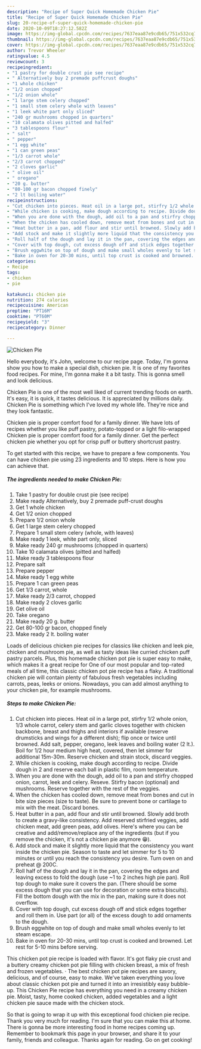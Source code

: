 ```yaml
---
description: "Recipe of Super Quick Homemade Chicken Pie"
title: "Recipe of Super Quick Homemade Chicken Pie"
slug: 20-recipe-of-super-quick-homemade-chicken-pie
date: 2020-10-09T18:27:12.582Z
image: https://img-global.cpcdn.com/recipes/7637eaa87e9cdb65/751x532cq70/chicken-pie-recipe-main-photo.jpg
thumbnail: https://img-global.cpcdn.com/recipes/7637eaa87e9cdb65/751x532cq70/chicken-pie-recipe-main-photo.jpg
cover: https://img-global.cpcdn.com/recipes/7637eaa87e9cdb65/751x532cq70/chicken-pie-recipe-main-photo.jpg
author: Trevor Wheeler
ratingvalue: 4.5
reviewcount: 3
recipeingredient:
- "1 pastry for double crust pie see recipe"
- " Alternatively buy 2 premade puffcrust doughs"
- "1 whole chicken"
- "1/2 onion chopped"
- "1/2 onion whole"
- "1 large stem celery chopped"
- "1 small stem celery whole with leaves"
- "1 leek white part only sliced"
- "240 gr mushrooms chopped in quarters"
- "10 calamata olives pitted and halfed"
- "3 tablespoons flour"
- " salt"
- " pepper"
- "1 egg white"
- "1 can green peas"
- "1/3 carrot whole"
- "2/3 carrot chopped"
- "2 cloves garlic"
- " olive oil"
- " oregano"
- "20 g. butter"
- "80-100 gr bacon chopped finely"
- "2 lt boiling water"
recipeinstructions:
- "Cut chicken into pieces. Heat oil in a large pot, stirfry 1/2 whole onion, 1/3 whole carrot, celery stem and garlic cloves together with chicken backbone, breast and thighs and interiors if available (reserve drumsticks and wings for a different dish); flip once or twice until browned. Add salt, pepper, oregano, leek leaves and boiling water (2 lt.). Boil for 1/2 hour medium high heat, covered, then let simmer for additional 15m-30m. Reserve chicken and strain stock, discard veggies."
- "While chicken is cooking, make dough according to recipe. Divide dough in 2 and reserve each ball in plastic film, room temperature."
- "When you are done with the dough, add oil to a pan and stirfry chopped onion, carrot, leek and celery. Reseve. Stirfry bacon (optional) and mushrooms. Reserve together with the rest of the veggies."
- "When the chicken has cooled down, remove meat from bones and cut in bite size pieces (size to taste). Be sure to prevent bone or cartilage to mix with the meat. Discard bones."
- "Heat butter in a pan, add flour and stir until browned. Slowly add broth to create a gravy-like consistency. Add reserved stirfried veggies, add chicken meat, add green peas, add olives. Here&#39;s where you can be creative and add/remove/replace any of the ingredients (but if you remove the chicken, it&#39;s not a chicken pie anymore 😁)."
- "Add stock and make it slightly more liquid that the consistency you want inside the chicken pie. Season to taste and let simmer for 5 to 10 minutes or until you reach the consistency you desire. Turn oven on and preheat @ 200C."
- "Roll half of the dough and lay it in the pan, covering the edges and leaving excess to fold the dough (use ~1 to 2 inches high pie pan). Roll top dough to make sure it covers the pan. (There should be some excess dough that you can use for decoration or some extra biscuits). Fill the bottom dough with the mix in the pan, making sure it does not overflow."
- "Cover with top dough, cut excess dough off and stick edges together and roll them in. Use part (or all) of the excess dough to add ornaments to the dough."
- "Brush eggwhite on top of dough and make small wholes evenly to let steam escape."
- "Bake in oven for 20-30 mins, until top crust is cooked and browned. Let rest for 5-10 mins before serving."
categories:
- Recipe
tags:
- chicken
- pie

katakunci: chicken pie 
nutrition: 274 calories
recipecuisine: American
preptime: "PT16M"
cooktime: "PT60M"
recipeyield: "3"
recipecategory: Dinner

---
```



![Chicken Pie](https://img-global.cpcdn.com/recipes/7637eaa87e9cdb65/751x532cq70/chicken-pie-recipe-main-photo.jpg)

Hello everybody, it's John, welcome to our recipe page. Today, I'm gonna show you how to make a special dish, chicken pie. It is one of my favorites food recipes. For mine, I'm gonna make it a bit tasty. This is gonna smell and look delicious.

Chicken Pie is one of the most well liked of current trending foods on earth. It's easy, it is quick, it tastes delicious. It is appreciated by millions daily. Chicken Pie is something which I've loved my whole life. They're nice and they look fantastic.

Chicken pie is proper comfort food for a family dinner. We have lots of recipes whether you like puff pastry, potato-topped or a light filo-wrapped Chicken pie is proper comfort food for a family dinner. Get the perfect chicken pie whether you opt for crisp puff or buttery shortcrust pastry.


To get started with this recipe, we have to prepare a few components. You can have chicken pie using 23 ingredients and 10 steps. Here is how you can achieve that.

<!--inarticleads1-->

##### The ingredients needed to make Chicken Pie:

1. Take 1 pastry for double crust pie (see recipe)
1. Make ready  Alternatively, buy 2 premade puff-crust doughs
1. Get 1 whole chicken
1. Get 1/2 onion chopped
1. Prepare 1/2 onion whole
1. Get 1 large stem celery chopped
1. Prepare 1 small stem celery (whole, with leaves)
1. Make ready 1 leek, white part only, sliced
1. Make ready 240 gr mushrooms (chopped in quarters)
1. Take 10 calamata olives (pitted and halfed)
1. Make ready 3 tablespoons flour
1. Prepare  salt
1. Prepare  pepper
1. Make ready 1 egg white
1. Prepare 1 can green peas
1. Get 1/3 carrot, whole
1. Make ready 2/3 carrot, chopped
1. Make ready 2 cloves garlic
1. Get  olive oil
1. Take  oregano
1. Make ready 20 g. butter
1. Get 80-100 gr bacon, chopped finely
1. Make ready 2 lt. boiling water


Loads of delicious chicken pie recipes for classics like chicken and leek pie, chicken and mushroom pie, as well as tasty ideas like curried chicken puff pastry parcels. Plus, this homemade chicken pot pie is super easy to make, which makes it a great recipe for One of our most popular and top-rated meals of all time, this classic chicken pot pie recipe has a flaky. A traditional chicken pie will contain plenty of fabulous fresh vegetables including carrots, peas, leeks or onions. Nowadays, you can add almost anything to your chicken pie, for example mushrooms. 

<!--inarticleads2-->

##### Steps to make Chicken Pie:

1. Cut chicken into pieces. Heat oil in a large pot, stirfry 1/2 whole onion, 1/3 whole carrot, celery stem and garlic cloves together with chicken backbone, breast and thighs and interiors if available (reserve drumsticks and wings for a different dish); flip once or twice until browned. Add salt, pepper, oregano, leek leaves and boiling water (2 lt.). Boil for 1/2 hour medium high heat, covered, then let simmer for additional 15m-30m. Reserve chicken and strain stock, discard veggies.
1. While chicken is cooking, make dough according to recipe. Divide dough in 2 and reserve each ball in plastic film, room temperature.
1. When you are done with the dough, add oil to a pan and stirfry chopped onion, carrot, leek and celery. Reseve. Stirfry bacon (optional) and mushrooms. Reserve together with the rest of the veggies.
1. When the chicken has cooled down, remove meat from bones and cut in bite size pieces (size to taste). Be sure to prevent bone or cartilage to mix with the meat. Discard bones.
1. Heat butter in a pan, add flour and stir until browned. Slowly add broth to create a gravy-like consistency. Add reserved stirfried veggies, add chicken meat, add green peas, add olives. Here&#39;s where you can be creative and add/remove/replace any of the ingredients (but if you remove the chicken, it&#39;s not a chicken pie anymore 😁).
1. Add stock and make it slightly more liquid that the consistency you want inside the chicken pie. Season to taste and let simmer for 5 to 10 minutes or until you reach the consistency you desire. Turn oven on and preheat @ 200C.
1. Roll half of the dough and lay it in the pan, covering the edges and leaving excess to fold the dough (use ~1 to 2 inches high pie pan). Roll top dough to make sure it covers the pan. (There should be some excess dough that you can use for decoration or some extra biscuits). Fill the bottom dough with the mix in the pan, making sure it does not overflow.
1. Cover with top dough, cut excess dough off and stick edges together and roll them in. Use part (or all) of the excess dough to add ornaments to the dough.
1. Brush eggwhite on top of dough and make small wholes evenly to let steam escape.
1. Bake in oven for 20-30 mins, until top crust is cooked and browned. Let rest for 5-10 mins before serving.


This chicken pot pie recipe is loaded with flavor. It&#39;s got flaky pie crust and a buttery creamy chicken pot pie filling with chicken breast, a mix of fresh and frozen vegetables. · The best chicken pot pie recipes are savory, delicious, and of course, easy to make. We&#39;ve taken everything you love about classic chicken pot pie and turned it into an irresistibly easy bubble-up. This Chicken Pie recipe has everything you need in a creamy chicken pie. Moist, tasty, home cooked chicken, added vegetables and a light chicken pie sauce made with the chicken stock. 

So that is going to wrap it up with this exceptional food chicken pie recipe. Thank you very much for reading. I'm sure that you can make this at home. There is gonna be more interesting food in home recipes coming up. Remember to bookmark this page in your browser, and share it to your family, friends and colleague. Thanks again for reading. Go on get cooking!
